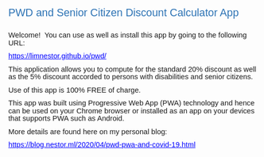 <html>

<head>
<meta http-equiv=Content-Type content="text/html; charset=windows-1252">
<meta name=Generator content="Microsoft Word 15 (filtered)">
<style>
<!--
 /* Font Definitions */
 @font-face
	{font-family:"Cambria Math";
	panose-1:2 4 5 3 5 4 6 3 2 4;}
@font-face
	{font-family:Calibri;
	panose-1:2 15 5 2 2 2 4 3 2 4;}
@font-face
	{font-family:"Calibri Light";
	panose-1:2 15 3 2 2 2 4 3 2 4;}
 /* Style Definitions */
 p.MsoNormal, li.MsoNormal, div.MsoNormal
	{margin-top:0in;
	margin-right:0in;
	margin-bottom:8.0pt;
	margin-left:0in;
	line-height:107%;
	font-size:11.0pt;
	font-family:"Calibri",sans-serif;}
h1
	{mso-style-link:"Heading 1 Char";
	margin-top:12.0pt;
	margin-right:0in;
	margin-bottom:0in;
	margin-left:0in;
	margin-bottom:.0001pt;
	line-height:107%;
	page-break-after:avoid;
	font-size:16.0pt;
	font-family:"Calibri Light",sans-serif;
	color:#2E74B5;
	font-weight:normal;}
a:link, span.MsoHyperlink
	{color:blue;
	text-decoration:underline;}
a:visited, span.MsoHyperlinkFollowed
	{color:#954F72;
	text-decoration:underline;}
span.Heading1Char
	{mso-style-name:"Heading 1 Char";
	mso-style-link:"Heading 1";
	font-family:"Calibri Light",sans-serif;
	color:#2E74B5;}
.MsoChpDefault
	{font-family:"Calibri",sans-serif;}
.MsoPapDefault
	{margin-bottom:8.0pt;
	line-height:107%;}
@page WordSection1
	{size:8.5in 11.0in;
	margin:1.0in 1.0in 1.0in 1.0in;}
div.WordSection1
	{page:WordSection1;}
-->
</style>

</head>

<body lang=EN-US link=blue vlink="#954F72">

<div class=WordSection1>

<h1>PWD and Senior Citizen Discount Calculator App</h1>

<p class=MsoNormal>&nbsp;</p>

<p class=MsoNormal>Welcome!  You can use as well as install this app by going
to the following URL:</p>

<p class=MsoNormal><a href="https://limnestor.github.io/pwd/">https://limnestor.github.io/pwd/</a></p>

<p class=MsoNormal>This application allows you to compute for the standard 20%
discount as well as the 5% discount accorded to persons with disabilities and
senior citizens.</p>

<p class=MsoNormal>Use of this app is 100% FREE of charge.</p>

<p class=MsoNormal>This app was built using Progressive Web App (PWA) technology
and hence can be used on your Chrome browser or installed as an app on your
devices that supports PWA such as Android. </p>

<p class=MsoNormal>More details are found here on my personal blog:</p>

<p class=MsoNormal><a
href="https://blog.nestor.ml/2020/04/pwd-pwa-and-covid-19.html">https://blog.nestor.ml/2020/04/pwd-pwa-and-covid-19.html</a></p>

<p class=MsoNormal>&nbsp;</p>

<p class=MsoNormal>&nbsp;</p>

</div>

</body>

</html>
